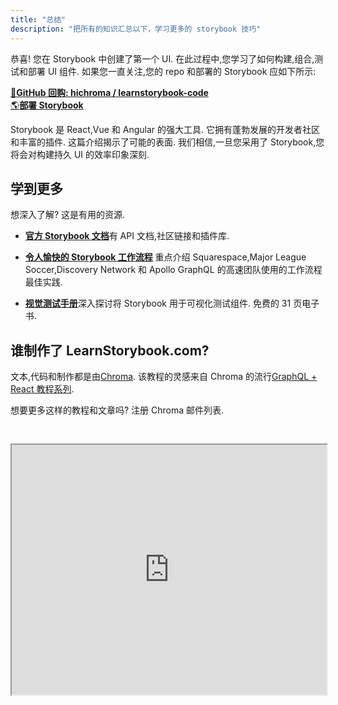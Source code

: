 ```yaml
---
title: "总结"
description: "把所有的知识汇总以下，学习更多的 storybook 技巧"
---
```


恭喜! 您在 Storybook 中创建了第一个 UI. 在此过程中,您学习了如何构建,组合,测试和部署 UI 组件. 如果您一直关注,您的 repo 和部署的 Storybook 应如下所示:

[📕**GitHub 回购: hichroma / learnstorybook-code**](https://github.com/chromaui/learnstorybook-code)
<br/>
[🌎**部署 Storybook**](https://clever-banach-415c03.netlify.com/)

Storybook 是 React,Vue 和 Angular 的强大工具. 它拥有蓬勃发展的开发者社区和丰富的插件. 这篇介绍揭示了可能的表面. 我们相信,一旦您采用了 Storybook,您将会对构建持久 UI 的效率印象深刻.

## 学到更多

想深入了解? 这是有用的资源.

- [**官方 Storybook 文档**](https://storybook.js.org/basics/introduction/)有 API 文档,社区链接和插件库.

- [**令人愉快的 Storybook 工作流程**](https://blog.hichroma.com/the-delightful-storybook-workflow-b322b76fd07) 重点介绍 Squarespace,Major League Soccer,Discovery Network 和 Apollo GraphQL 的高速团队使用的工作流程最佳实践.

- [**视觉测试手册**](https://www.chromaticqa.com/book/visual-testing-handbook)深入探讨将 Storybook 用于可视化测试组件. 免费的 31 页电子书.

## 谁制作了 LearnStorybook.com?

文本,代码和制作都是由[Chroma](http://blog.hichroma.com/). 该教程的灵感来自 Chroma 的流行[GraphQL + React 教程系列](https://blog.hichroma.com/graphql-react-tutorial-part-1-6-d0691af25858).

想要更多这样的教程和文章吗? 注册 Chroma 邮件列表.

<iframe style="height:400px;width:100%;max-width:800px;margin:30px auto;" src="https://upscri.be/bface0?as_embed"></iframe>
